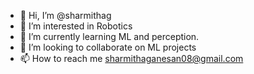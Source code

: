- 👋 Hi, I’m @sharmithag
- 👀 I’m interested in Robotics
- 🌱 I’m currently learning ML and perception.
- 💞️ I’m looking to collaborate on ML projects
- 📫 How to reach me sharmithaganesan08@gmail.com

<!---
sharmithag/sharmithag is a ✨ special ✨ repository because its `README.md` (this file) appears on your GitHub profile.
You can click the Preview link to take a look at your changes.
--->
